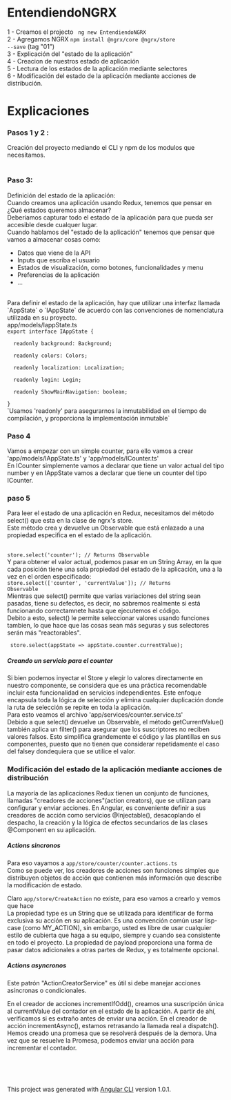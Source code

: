 # EntendiendoNGRX


1 - Creamos el projecto <code> ng new EntendiendoNGRX </code> <br />
2 - Agregamos NGRX <code>npm install @ngrx/core @ngrx/store --save</code> (tag "01")<br />
3 - Explicación del "estado de la aplicación" <br />
4 - Creacion de nuestros estado de aplicación <br />
5 - Lectura de los estados de la aplicación mediante selectores <br />
6 - Modificación del estado de la aplicación mediante acciones de distribución. <br />

# Explicaciones

<h3> Pasos 1 y 2 : </h3>
Creación del proyecto mediando el CLI y npm de los modulos que necesitamos. <br /><br />

<h3> Paso 3: </h3>
Definición del estado de la aplicación: <br />
Cuando creamos una aplicación usando Redux, tenemos que pensar en ¿Qué estados queremos almacenar? <br />
Deberiamos capturar todo el estado de la aplicación para que pueda ser accesible desde cualquer lugar. <br />
Cuando hablamos del "estado de la aplicación" tenemos que pensar que vamos a almacenar cosas como: <br />
<ul>
  <li> Datos que viene de la API </li>
  <li> Inputs que escriba el usuario </li>
  <li> Estados de visualización, como botones, funcionalidades y menu </li>
  <li> Preferencias de la aplicación </li>
  <li> ... </li>
</ul>
<br />
Para definir el estado de la aplicación, hay que utilizar una interfaz llamada `AppState` o `IAppState` de acuerdo
con las convenciones de nomenclatura utilizada en su proyecto.
<br />
app/models/IappState.ts
<code>
export interface IAppState { <br />
  readonly background: Background; <br />
  readonly colors: Colors; <br />
  readonly localization: Localization; <br />
  readonly login: Login; <br />
  readonly ShowMainNavigation: boolean; <br />
}
</code>
`Usamos 'readonly' para asegurarnos la inmutabilidad en el tiempo de compilación, y proporciona la implementación inmutable`
  <br />

<h3> Paso 4 </h3>

Vamos a empezar con un simple counter, para ello vamos a crear 'app/models/IAppState.ts' y 'app/models/ICounter.ts' <br />
En ICounter simplemente vamos a declarar que tiene un valor actual del tipo number y en IAppState vamos a declarar que tiene
un counter del tipo ICounter.

 
<h3> paso 5 </h3>

Para leer el estado de una aplicación en Redux, necesitamos del método select() que esta en la clase de ngrx's store. <br />
Este método crea y devuelve un Observable que está enlazado a una propiedad especifica en el estado de la aplicación. <br />
<br />
<code> store.select('counter'); // Returns Observable<Counter> </code>
<br />
Y para obtener el valor actual, podemos pasar en un String Array, en la que cada posición tiene una sola propiedad del estado
de la aplicación, una a la vez en el orden especificado: 
<br />
<code>store.select(['counter', 'currentValue']); // Returns Observable<number></code>
<br />
Mientras que select() permite que varias variaciones del string sean pasadas, tiene su defectos, es decir,
no sabremos realmente si está funcionando correctamnete hasta que ejecutemos el código. <br />
Debito a esto, select() le permite seleccionar valores usando funciones tambien, lo que 
hace que las cosas sean más seguras y sus selectores serán más "reactorables".

<code> store.select(appState => appState.counter.currentValue); </code>

<h5>Creando un servicio para el counter</h5>

Si bien podemos inyectar el Store y elegir lo valores directamente en nuestro componente, se considera que es una práctica 
recomendable incluir esta funcionalidad en servicios independientes.
Este enfoque encapsula toda la lógica de selección y elimina cualquier duplicación donde la ruta de selección se repite en 
toda la aplicación.
<br />
Para esto veamos el archivo 'app/services/counter.service.ts' <br />
Debido a que select() devuelve un Observable, el método getCurrentValue() también aplica un 
filter() para asegurar que los suscriptores no reciben valores falsos. 
Esto simplifica grandemente el código y las plantillas en sus componentes, puesto que no tienen que 
considerar repetidamente el caso del falsey dondequiera que se utilice el valor.
<br />
 
 <h3>Modificación del estado de la aplicación mediante acciones de distribución</h3>
La mayoría de las aplicaciones Redux tienen un conjunto de funciones, llamadas "creadores de acciones"(action creators), que se utilizan para configurar y enviar acciones.
En Angular, es conveniente definir a sus creadores de acción como servicios @Injectable(), desacoplando el despacho, la creación y la lógica de efectos secundarios de las clases @Component en su aplicación.
<br />
<h5> Actions sincronos </h5>
Para eso vayamos a <code>app/store/counter/counter.actions.ts</code> <br />
Como se puede ver, los creadores de acciones son funciones simples que distribuyen objetos de acción que contienen más información que describe la modificación de estado. <br />

Claro <code>app/store/CreateAction</code> no existe, para eso vamos a crearlo y vemos que hace <br/>
La propiedad type es un String que se utilizada para identificar de forma exclusiva su acción en su aplicación. Es una convención común usar lisp-case (como MY_ACTION), sin embargo, usted es libre de usar cualquier estilo de cubierta que haga a su equipo, siempre y cuando sea consistente en todo el proyecto.
La propiedad de payload proporciona una forma de pasar datos adicionales a otras partes de Redux, y es totalmente opcional.


<h5> Actions asyncronos </h5>

Este patrón "ActionCreatorService" es útil si debe manejar acciones asíncronas o condicionales.

En el creador de acciones incrementIfOdd(), creamos una suscripción única al currentValue del contador en el estado de la aplicación. A partir de ahí, verificamos si es extraño antes de enviar una acción.
En el creador de acción incrementAsync(), estamos retrasando la llamada real a dispatch(). Hemos creado una promesa que se resolverá después de la demora. Una vez que se resuelve la Promesa, podemos enviar una acción para incrementar el contador.
 
 <br /> <br /> <br />

This project was generated with [Angular CLI](https://github.com/angular/angular-cli) version 1.0.1.
